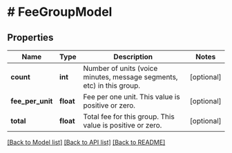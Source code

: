 # # FeeGroupModel

## Properties

Name | Type | Description | Notes
------------ | ------------- | ------------- | -------------
**count** | **int** | Number of units (voice minutes, message segments, etc) in this group. | [optional]
**fee_per_unit** | **float** | Fee per one unit.  This value is positive or zero. | [optional]
**total** | **float** | Total fee for this group.  This value is positive or zero. | [optional]

[[Back to Model list]](../../README.md#models) [[Back to API list]](../../README.md#endpoints) [[Back to README]](../../README.md)
